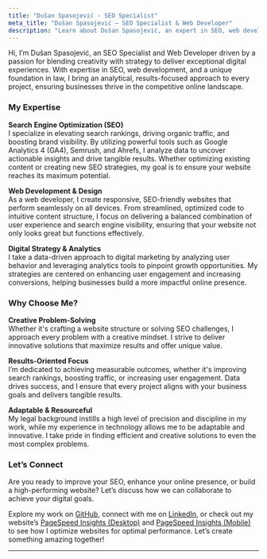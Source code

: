```yaml
---
title: "Dušan Spasojević - SEO Specialist"
meta_title: "Dušan Spasojević – SEO Specialist & Web Developer"
description: "Learn about Dušan Spasojević, an expert in SEO, web development, and digital marketing strategies. Improve your online presence with expert insights and innovative solutions."
---
```


Hi, I’m Dušan Spasojević, an SEO Specialist and Web Developer driven by a passion for blending creativity with strategy to deliver exceptional digital experiences. With expertise in SEO, web development, and a unique foundation in law, I bring an analytical, results-focused approach to every project, ensuring businesses thrive in the competitive online landscape.

### **My Expertise**

**Search Engine Optimization (SEO)**  
I specialize in elevating search rankings, driving organic traffic, and boosting brand visibility. By utilizing powerful tools such as Google Analytics 4 (GA4), Semrush, and Ahrefs, I analyze data to uncover actionable insights and drive tangible results. Whether optimizing existing content or creating new SEO strategies, my goal is to ensure your website reaches its maximum potential.

**Web Development & Design**  
As a web developer, I create responsive, SEO-friendly websites that perform seamlessly on all devices. From streamlined, optimized code to intuitive content structure, I focus on delivering a balanced combination of user experience and search engine visibility, ensuring that your website not only looks great but functions effectively.

**Digital Strategy & Analytics**  
I take a data-driven approach to digital marketing by analyzing user behavior and leveraging analytics tools to pinpoint growth opportunities. My strategies are centered on enhancing user engagement and increasing conversions, helping businesses build a more impactful online presence.

### **Why Choose Me?**

**Creative Problem-Solving**  
Whether it's crafting a website structure or solving SEO challenges, I approach every problem with a creative mindset. I strive to deliver innovative solutions that maximize results and offer unique value.

**Results-Oriented Focus**  
I’m dedicated to achieving measurable outcomes, whether it's improving search rankings, boosting traffic, or increasing user engagement. Data drives success, and I ensure that every project aligns with your business goals and delivers tangible results.

**Adaptable & Resourceful**  
My legal background instills a high level of precision and discipline in my work, while my experience in technology allows me to be adaptable and innovative. I take pride in finding efficient and creative solutions to even the most complex problems.

### **Let’s Connect**

Are you ready to improve your SEO, enhance your online presence, or build a high-performing website? Let’s discuss how we can collaborate to achieve your digital goals.

Explore my work on [GitHub](https://github.com), connect with me on [LinkedIn](https://www.linkedin.com/in/du%C5%A1an-spasojevi%C4%87-99093b281/), or check out my website’s [PageSpeed Insights (Desktop)](https://pagespeed.web.dev/analysis/https-www-dusanspasojevic-com/74zd5g2bk6?form_factor=desktop) and [PageSpeed Insights (Mobile)](https://pagespeed.web.dev/analysis/https-www-dusanspasojevic-com/74zd5g2bk6?form_factor=mobile) to see how I optimize websites for optimal performance. Let’s create something amazing together!

---

